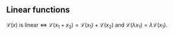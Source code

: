 
## Linear functions

$\mathcal{L}(x)$ is linear $\iff$ $\mathcal{L}(x_{1}+x_{2}) = \mathcal{L}(x_{1}) + \mathcal{L}(x_{2})$ and $\mathcal{L}(\lambda x_{1}) = \lambda \mathcal{L}(x_{1})$.